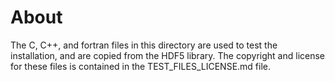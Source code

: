About
=====

The C, C++, and fortran files in this directory are used to test the
installation, and are copied from the HDF5 library. The copyright and license
for these files is contained in the TEST_FILES_LICENSE.md file.

